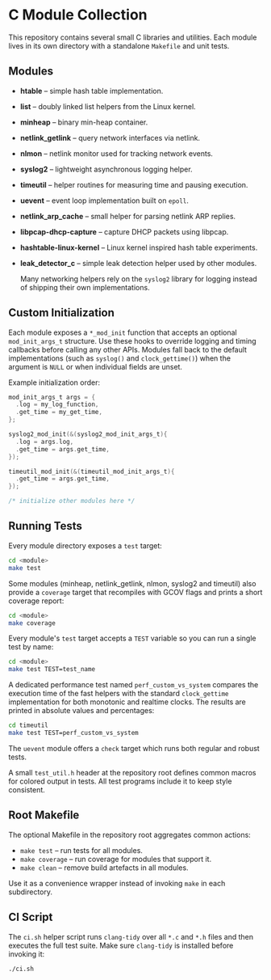 # C Module Collection

This repository contains several small C libraries and utilities. Each module lives in its own directory with a standalone `Makefile` and unit tests.

## Modules

- **htable** – simple hash table implementation.
- **list** – doubly linked list helpers from the Linux kernel.
- **minheap** – binary min-heap container.
- **netlink_getlink** – query network interfaces via netlink.
- **nlmon** – netlink monitor used for tracking network events.
- **syslog2** – lightweight asynchronous logging helper.
- **timeutil** – helper routines for measuring time and pausing execution.
- **uevent** – event loop implementation built on `epoll`.
- **netlink_arp_cache** – small helper for parsing netlink ARP replies.
- **libpcap-dhcp-capture** – capture DHCP packets using libpcap.
- **hashtable-linux-kernel** – Linux kernel inspired hash table experiments.
- **leak_detector_c** – simple leak detection helper used by other modules.

  Many networking helpers rely on the `syslog2` library for logging instead of
  shipping their own implementations.

## Custom Initialization

Each module exposes a `*_mod_init` function that accepts an optional
`mod_init_args_t` structure. Use these hooks to override logging and timing
callbacks before calling any other APIs. Modules fall back to the default
implementations (such as `syslog()` and `clock_gettime()`) when the argument is
`NULL` or when individual fields are unset.

Example initialization order:

```c
mod_init_args_t args = {
  .log = my_log_function,
  .get_time = my_get_time,
};

syslog2_mod_init(&(syslog2_mod_init_args_t){
  .log = args.log,
  .get_time = args.get_time,
});

timeutil_mod_init(&(timeutil_mod_init_args_t){
  .get_time = args.get_time,
});

/* initialize other modules here */
```

## Running Tests

Every module directory exposes a `test` target:

```sh
cd <module>
make test
```

Some modules (minheap, netlink_getlink, nlmon, syslog2 and timeutil) also provide a `coverage` target that recompiles with GCOV flags and prints a short coverage report:

```sh
cd <module>
make coverage
```

Every module's `test` target accepts a `TEST` variable so you can run a single
test by name:

```sh
cd <module>
make test TEST=test_name
```

A dedicated performance test named `perf_custom_vs_system` compares the
execution time of the fast helpers with the standard `clock_gettime`
implementation for both monotonic and realtime clocks. The results are
printed in absolute values and percentages:

```sh
cd timeutil
make test TEST=perf_custom_vs_system
```

The `uevent` module offers a `check` target which runs both regular and robust tests.

A small `test_util.h` header at the repository root defines common macros for
colored output in tests. All test programs include it to keep style
consistent.

## Root Makefile

The optional Makefile in the repository root aggregates common actions:

- `make test` – run tests for all modules.
- `make coverage` – run coverage for modules that support it.
- `make clean` – remove build artefacts in all modules.

Use it as a convenience wrapper instead of invoking `make` in each subdirectory.

## CI Script

The `ci.sh` helper script runs `clang-tidy` over all `*.c` and `*.h` files and
then executes the full test suite. Make sure `clang-tidy` is installed before
invoking it:

```sh
./ci.sh
```

